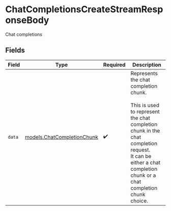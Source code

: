 # ChatCompletionsCreateStreamResponseBody

Chat completions


## Fields

| Field                                                                                                                                                                                                  | Type                                                                                                                                                                                                   | Required                                                                                                                                                                                               | Description                                                                                                                                                                                            |
| ------------------------------------------------------------------------------------------------------------------------------------------------------------------------------------------------------ | ------------------------------------------------------------------------------------------------------------------------------------------------------------------------------------------------------ | ------------------------------------------------------------------------------------------------------------------------------------------------------------------------------------------------------ | ------------------------------------------------------------------------------------------------------------------------------------------------------------------------------------------------------ |
| `data`                                                                                                                                                                                                 | [models.ChatCompletionChunk](../models/chatcompletionchunk.md)                                                                                                                                         | :heavy_check_mark:                                                                                                                                                                                     | Represents the chat completion chunk.<br/><br/>This is used to represent the chat completion chunk in the chat completion request.<br/>It can be either a chat completion chunk or a chat completion chunk choice. |